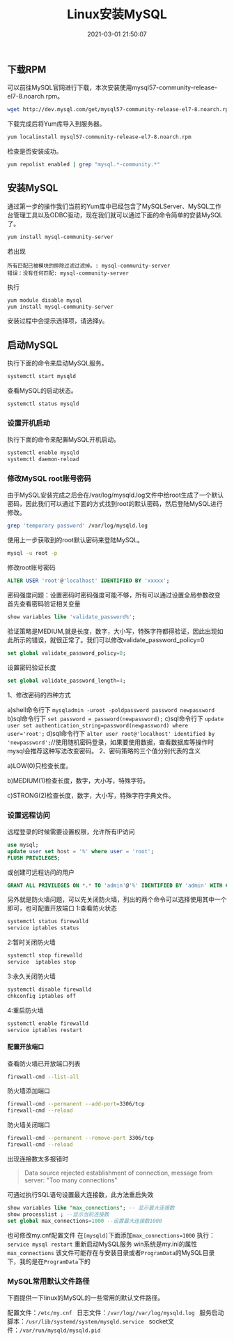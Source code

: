 ﻿---
title: 'Linux安装MySQL'
date: 2021-03-01 21:50:07
tags:
 - Linux
 - MySQL 
categories:
 - IDE
---
## 下载RPM

可以前往MySQL官网进行下载，本次安装使用mysql57-community-release-el7-8.noarch.rpm。

```bash
wget http://dev.mysql.com/get/mysql57-community-release-el7-8.noarch.rpm
```
下载完成后将Yum库导入到服务器。
```bash
yum localinstall mysql57-community-release-el7-8.noarch.rpm
```
检查是否安装成功。
```bash
yum repolist enabled | grep "mysql.*-community.*"
```
## 安装MySQL

通过第一步的操作我们当前的Yum库中已经包含了MySQLServer、MySQL工作台管理工具以及ODBC驱动，现在我们就可以通过下面的命令简单的安装MySQL了。
```bash
yum install mysql-community-server
```
若出现
```
所有匹配已被模块的排除过滤过滤掉。: mysql-community-server
错误：没有任何匹配: mysql-community-server
```
执行
```bash
yum module disable mysql
yum install mysql-community-server
```
安装过程中会提示选择项，请选择y。

## 启动MySQL
执行下面的命令来启动MySQL服务。
```bash
systemctl start mysqld
```
查看MySQL的启动状态。
```bash
systemctl status mysqld
```
### 设置开机启动
执行下面的命令来配置MySQL开机启动。
```bash
systemctl enable mysqld
systemctl daemon-reload
```
### 修改MySQL root账号密码

由于MySQL安装完成之后会在/var/log/mysqld.log文件中给root生成了一个默认密码，因此我们可以通过下面的方式找到root的默认密码，然后登陆MySQL进行修改。
```bash
grep 'temporary password' /var/log/mysqld.log
```
使用上一步获取到的root默认密码来登陆MySQL。

```bash
mysql -u root -p
```
修改root账号密码
```sql
ALTER USER 'root'@'localhost' IDENTIFIED BY 'xxxxx';
```
密码强度问题：设置密码时密码强度可能不够，所有可以通过设置全局参数改变
首先查看密码验证相关变量
```sql
show variables like 'validate_password%';
```
验证策略是MEDIUM,就是长度，数字，大小写，特殊字符都得验证，因此出现如此所示的错误，就很正常了。我们可以修改validate_password_policy=0
```sql
set global validate_password_policy=0;
```
设置密码验证长度
```sql
set global validate_password_length=4;
```
1、修改密码的四种方式

a)shell命令行下 `mysqladmin -uroot -poldpassword password newpassword`
b)sql命令行下 `set password = password(newpassword);`
c)sql命令行下 `update user set authentication_string=password(newpassword) where user='root';`
d)sql命令行下 `alter user root@'localhost' identified by 'newpassword';`//使用随机密码登录，如果要使用数据，查看数据库等操作时mysql会推荐这种写法改变密码。
2、密码策略的三个值分别代表的含义

a)LOW(0)只检查长度。

b)MEDIUM(1)检查长度，数字，大小写，特殊字符。

c)STRONG(2)检查长度，数字，大小写，特殊字符字典文件。

### 设置远程访问
远程登录的时候需要设置权限，允许所有IP访问
```sql
use mysql;
update user set host = '%' where user = 'root';
FLUSH PRIVILEGES;
```
或创建可远程访问的用户
```sql
GRANT ALL PRIVILEGES ON *.* TO 'admin'@'%' IDENTIFIED BY 'admin' WITH GRANT OPTION;
```
另外就是防火墙问题，可以先关闭防火墙，列出的两个命令可以选择使用其中一个即可，也可配置开放端口
1:查看防火状态
```bash
systemctl status firewalld
service iptables status
```

2:暂时关闭防火墙
```bash
systemctl stop firewalld
service  iptables stop
```
3:永久关闭防火墙
```bash
systemctl disable firewalld
chkconfig iptables off
```
4:重启防火墙
```bash
systemctl enable firewalld
service iptables restart  
```
#### 配置开放端口
查看防火墙已开放端口列表
```bash
firewall-cmd --list-all
```
防火墙添加端口
```bash
firewall-cmd --permanent --add-port=3306/tcp
firewall-cmd --reload
```
防火墙关闭端口
```bash
firewall-cmd --permanent --remove-port 3306/tcp
firewall-cmd --reload
```
出现连接数太多报错时
>Data source rejected establishment of connection,  message from server: "Too many connections"
	
可通过执行SQL语句设置最大连接数，此方法重启失效
```sql
show variables like "max_connections"; -- 显示最大连接数
show processlist ; --显示当前连接数
set global max_connections=1000 --设置最大连接数1000
```
也可修改my.cnf配置文件
在`[mysqld]`下面添加`max_connections=1000`
执行：`service mysql restart` 重新启动MySQL服务
win系统是my.ini的属性`max_connections`
该文件可能存在与安装目录或者`ProgramData`的MySQL目录下，我的是在`ProgramData`下的
### MySQL常用默认文件路径

下面提供一下linux的MySQL的一些常用的默认文件路径。

配置文件：`/etc/my.cnf `
日志文件：`/var/log//var/log/mysqld.log `
服务启动脚本：`/usr/lib/systemd/system/mysqld.service `
socket文件：`/var/run/mysqld/mysqld.pid`
